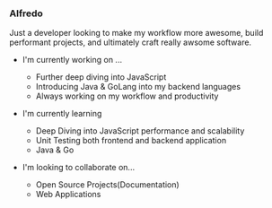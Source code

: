 ### Alfredo

Just a developer looking to make my workflow more awesome, build performant projects, and ultimately craft really awsome software. 

- I'm currently working on ...
  - Further deep diving into JavaScript
  - Introducing Java & GoLang into my backend languages
  - Always working on my workflow and productivity
 
- I'm currently learning
  - Deep Diving into JavaScript performance and scalability
  - Unit Testing both frontend and backend application
  - Java & Go
    
- I'm looking to collaborate on...
  - Open Source Projects(Documentation)
  - Web Applications


<!--
**Alfredoeb9/Alfredoeb9** is a ✨ _special_ ✨ repository because its `README.md` (this file) appears on your GitHub profile.

Here are some ideas to get you started:

- 🔭 I’m currently working on ...
- 🌱 I’m currently learning ...
- 👯 I’m looking to collaborate on ...
- 🤔 I’m looking for help with ...
- 💬 Ask me about ...
- 📫 How to reach me: ...
- 😄 Pronouns: ...
- ⚡ Fun fact: ...
-->
